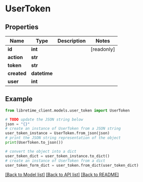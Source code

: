 # UserToken


## Properties

Name | Type | Description | Notes
------------ | ------------- | ------------- | -------------
**id** | **int** |  | [readonly] 
**action** | **str** |  | 
**token** | **str** |  | 
**created** | **datetime** |  | 
**user** | **int** |  | 

## Example

```python
from libretime_client.models.user_token import UserToken

# TODO update the JSON string below
json = "{}"
# create an instance of UserToken from a JSON string
user_token_instance = UserToken.from_json(json)
# print the JSON string representation of the object
print(UserToken.to_json())

# convert the object into a dict
user_token_dict = user_token_instance.to_dict()
# create an instance of UserToken from a dict
user_token_form_dict = user_token.from_dict(user_token_dict)
```
[[Back to Model list]](../README.md#documentation-for-models) [[Back to API list]](../README.md#documentation-for-api-endpoints) [[Back to README]](../README.md)


